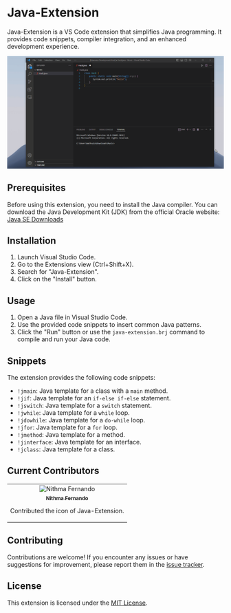 # Java-Extension

Java-Extension is a VS Code extension that simplifies Java programming. It provides code snippets, compiler integration, and an enhanced development experience.

![Build & Run](./screenshot/run.gif)

## Prerequisites

Before using this extension, you need to install the Java compiler. You can download the Java Development Kit (JDK) from the official Oracle website: [Java SE Downloads](https://www.oracle.com/java/technologies/javase-jdk14-downloads.html)

## Installation

1. Launch Visual Studio Code.
2. Go to the Extensions view (Ctrl+Shift+X).
3. Search for "Java-Extension".
4. Click on the "Install" button.

## Usage

1. Open a Java file in Visual Studio Code.
2. Use the provided code snippets to insert common Java patterns.
3. Click the "Run" button or use the `java-extension.brj` command to compile and run your Java code.

## Snippets

The extension provides the following code snippets:

- `!jmain`: Java template for a class with a `main` method.
- `!jif`: Java template for an `if-else if-else` statement.
- `!jswitch`: Java template for a `switch` statement.
- `!jwhile`: Java template for a `while` loop.
- `!jdowhile`: Java template for a `do-while` loop.
- `!jfor`: Java template for a `for` loop.
- `!jmethod`: Java template for a method.
- `!jinterface`: Java template for an interface.
- `!jclass`: Java template for a class.

## Current Contributors 

<table>
  <tr>
    <td align="center">
       <img src="https://github.com/NithmaFdo.png" width="80px;" alt="Nithma Fernando"/><br />
         <a href="https://github.com/NithmaFdo"><sub><b>Nithma Fernando</b></sub> </a>
        <p>Contributed the icon of Java-Extension.</p>
    </td>
  </tr>
</table>

## Contributing

Contributions are welcome! If you encounter any issues or have suggestions for improvement, please report them in the [issue tracker](https://github.com/adhishtanaka/Java-Extension/issues).

## License

This extension is licensed under the [MIT License](LICENSE).
